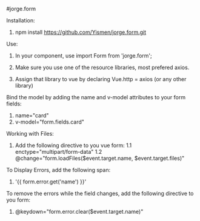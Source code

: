 #jorge.form

Installation:
  1. npm install https://github.com/Yismen/jorge.form.git

Use:
  1. In your component, use import Form from 'jorge.form';
  2. Make sure you use one of the resource libraries, most prefered axios.

  3. Assign that library to vue by declaring Vue.http = axios (or any other library)

Bind the model by adding the name and v-model attributes to your form fields:
  1. name="card"
  2. v-model="form.fields.card"

Working with Files:
  1. Add the following directive to you vue form: 
  1.1 enctype="multipart/form-data" 
  1.2 @change="form.loadFiles($event.target.name, $event.target.files)"

To Display Errors, add the following span:
  1. '<span class="text-danger" v-if="form.error.has('name')">{{ form.error.get('name') }}</span>'

To remove the errors while the field changes, add the following directive to you form:
  1. @keydown="form.error.clear($event.target.name)"

